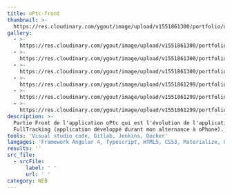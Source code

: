 ```yaml
---
title: oPtc-front
thumbnail: >-
  https://res.cloudinary.com/ygout/image/upload/v1551861300/portfolio/optc-front/Capture.jpg
gallery:
  - >-
    https://res.cloudinary.com/ygout/image/upload/v1551861300/portfolio/optc-front/Capture4.jpg
  - >-
    https://res.cloudinary.com/ygout/image/upload/v1551861300/portfolio/optc-front/Capture5.jpg
  - >-
    https://res.cloudinary.com/ygout/image/upload/v1551861300/portfolio/optc-front/Capture.jpg
  - >-
    https://res.cloudinary.com/ygout/image/upload/v1551861299/portfolio/optc-front/Capture8.jpg
  - >-
    https://res.cloudinary.com/ygout/image/upload/v1551861299/portfolio/optc-front/Capture2.jpg
  - >-
    https://res.cloudinary.com/ygout/image/upload/v1551861299/portfolio/optc-front/Capture3.jpg
description: >-
  Partie Front de l'application oPtc qui est l'évolution de l'application
  FullTracking (application développé durant mon alternance à oPhone).
tools: 'Visual studio code, Gitlab, Jenkins, Docker'
langages: 'Framework Angular 4, Typescript, HTML5, CSS3, Materialize, OpenStreet API'
results: ''
src_file:
  - srcFile:
      label: ' '
      url: ' '
category: WEB
---
```


